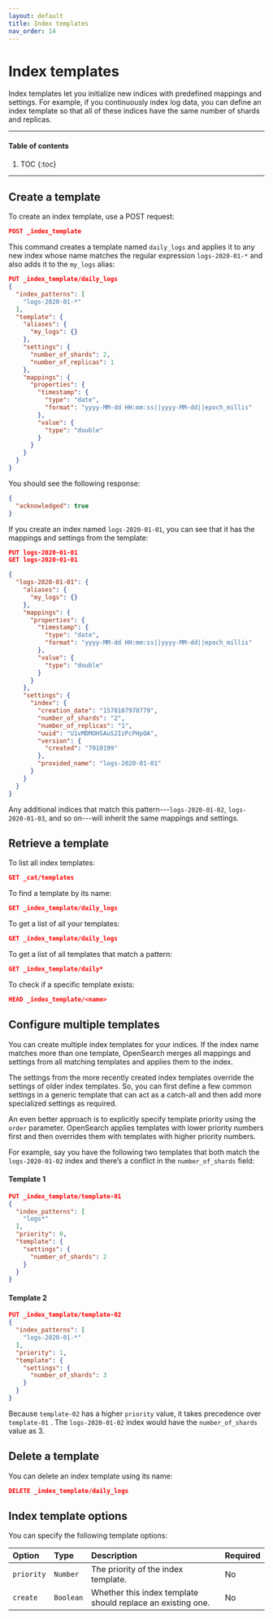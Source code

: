 ```yaml
---
layout: default
title: Index templates
nav_order: 14
---
```


# Index templates

Index templates let you initialize new indices with predefined mappings and settings. For example, if you continuously index log data, you can define an index template so that all of these indices have the same number of shards and replicas.

---

#### Table of contents
1. TOC
{:toc}


---

## Create a template

To create an index template, use a POST request:

```json
POST _index_template
```

This command creates a template named `daily_logs` and applies it to any new index whose name matches the regular expression `logs-2020-01-*` and also adds it to the `my_logs` alias:

```json
PUT _index_template/daily_logs
{
  "index_patterns": [
    "logs-2020-01-*"
  ],
  "template": {
    "aliases": {
      "my_logs": {}
    },
    "settings": {
      "number_of_shards": 2,
      "number_of_replicas": 1
    },
    "mappings": {
      "properties": {
        "timestamp": {
          "type": "date",
          "format": "yyyy-MM-dd HH:mm:ss||yyyy-MM-dd||epoch_millis"
        },
        "value": {
          "type": "double"
        }
      }
    }
  }
}
```

You should see the following response:

```json
{
  "acknowledged": true
}
```

If you create an index named `logs-2020-01-01`, you can see that it has the mappings and settings from the template:

```json
PUT logs-2020-01-01
GET logs-2020-01-01
```

```json
{
  "logs-2020-01-01": {
    "aliases": {
      "my_logs": {}
    },
    "mappings": {
      "properties": {
        "timestamp": {
          "type": "date",
          "format": "yyyy-MM-dd HH:mm:ss||yyyy-MM-dd||epoch_millis"
        },
        "value": {
          "type": "double"
        }
      }
    },
    "settings": {
      "index": {
        "creation_date": "1578107970779",
        "number_of_shards": "2",
        "number_of_replicas": "1",
        "uuid": "U1vMDMOHSAuS2IzPcPHpOA",
        "version": {
          "created": "7010199"
        },
        "provided_name": "logs-2020-01-01"
      }
    }
  }
}
```

Any additional indices that match this pattern---`logs-2020-01-02`, `logs-2020-01-03`, and so on---will inherit the same mappings and settings.

## Retrieve a template

To list all index templates:

```json
GET _cat/templates
```

To find a template by its name:

```json
GET _index_template/daily_logs
```

To get a list of all your templates:

```json
GET _index_template/daily_logs
```

To get a list of all templates that match a pattern:

```json
GET _index_template/daily*
```

To check if a specific template exists:

```json
HEAD _index_template/<name>
```

## Configure multiple templates

You can create multiple index templates for your indices. If the index name matches more than one template, OpenSearch merges all mappings and settings from all matching templates and applies them to the index.

The settings from the more recently created index templates override the settings of older index templates. So, you can first define a few common settings in a generic template that can act as a catch-all and then add more specialized settings as required.

An even better approach is to explicitly specify template priority using the `order` parameter. OpenSearch applies templates with lower priority numbers first and then overrides them with templates with higher priority numbers.

For example, say you have the following two templates that both match the `logs-2020-01-02` index and there’s a conflict in the `number_of_shards` field:

#### Template 1

```json
PUT _index_template/template-01
{
  "index_patterns": [
    "logs*"
  ],
  "priority": 0,
  "template": {
    "settings": {
      "number_of_shards": 2
    }
  }
}
```

#### Template 2

```json
PUT _index_template/template-02
{
  "index_patterns": [
    "logs-2020-01-*"
  ],
  "priority": 1,
  "template": {
    "settings": {
      "number_of_shards": 3
    }
  }
}
```

Because `template-02` has a higher `priority` value, it takes precedence over `template-01` . The `logs-2020-01-02` index would have the `number_of_shards` value as 3.

## Delete a template

You can delete an index template using its name:

```json
DELETE _index_template/daily_logs
```

## Index template options

You can specify the following template options:

Option | Type | Description | Required
:--- | :--- | :--- | :---
`priority` | `Number` | The priority of the index template.  | No
`create` | `Boolean` | Whether this index template should replace an existing one. | No

